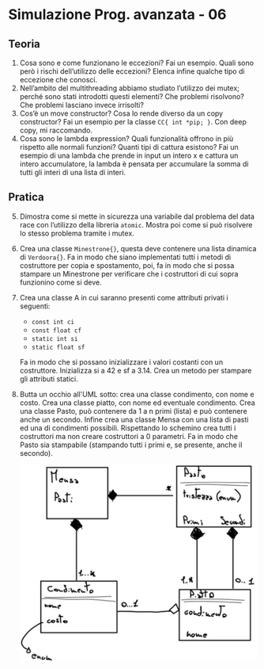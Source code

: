 # Simulazione Prog. avanzata - 06
## Teoria
1. Cosa sono e come funzionano le eccezioni? Fai un esempio. Quali sono però i rischi dell’utilizzo delle eccezioni? Elenca infine qualche tipo di eccezione che conosci. 
2. Nell’ambito del multithreading abbiamo studiato l’utilizzo dei mutex; perché sono stati introdotti questi elementi? Che problemi risolvono? Che problemi lasciano invece irrisolti? 
3. Cos’è un move constructor? Cosa lo rende diverso da un copy constructor? Fai un esempio per la classe `CC{ int *pip; }`. Con deep copy, mi raccomando.
4. Cosa sono le lambda expression? Quali funzionalità offrono in più rispetto alle normali funzioni? Quanti tipi di cattura esistono? Fai un esempio di una lambda che prende in input un intero x e cattura un intero accumulatore, la lambda è pensata per accumulare la somma di tutti gli interi di una lista di interi.

## Pratica
5. Dimostra come si mette in sicurezza una variabile dal problema del data race con l’utilizzo della libreria `atomic`. Mostra poi come si può risolvere lo stesso problema tramite i mutex. 
6. Crea una classe `Minestrone{}`, questa deve contenere una lista dinamica di `Verdoora{}`. Fa in modo che siano implementati tutti i metodi di costruttore per copia e spostamento, poi, fa in modo che si possa stampare un Minestrone per verificare che i costruttori di cui sopra funzionino come si deve. 
7. Crea una classe A in cui saranno presenti come attributi privati i seguenti:
   
    * `const int ci`
    * `const float cf`
    * `static int si`
    * `static float sf`
  
    Fa in modo che si possano inizializzare i valori costanti con un costruttore. Inizializza si a 42 e sf a 3.14. Crea un metodo per stampare gli attributi statici.
8. Butta un occhio all'UML sotto: crea una classe condimento, con nome e costo. Crea una classe piatto, con nome ed eventuale condimento. Crea una classe Pasto, può contenere da 1 a n primi (lista) e può contenere anche un secondo. Infine crea una classe Mensa con una lista di pasti ed una di condimenti possibili. Rispettando lo schemino crea tutti i costruttori ma non creare costruttori a 0 parametri. Fa in modo che Pasto sia stampabile (stampando tutti i primi e, se presente, anche il secondo). 

    ![es8](assets/es8.png)